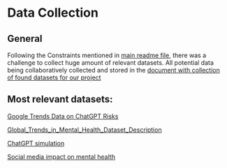  # Data Collection

 ## General 
 Following the Constraints mentioned in [main readme file](README.md), there was a challenge to collect huge amount of relevant datasets.
 All potential data being collaboratively collected and stored in the [document with collection of found datasets for our project](https://docs.google.com/document/d/1nzOBzuTgNCnghBkFcH8mq7668mJNukuaXoMGSnNw0Zs/edit#heading=h.6j05eaioxy24)


 ## Most relevant datasets:
[Google Trends Data on ChatGPT Risks](Google_Trends_On_ChatGPT_Risks.md)


[Global_Trends_in_Mental_Health_Dataset_Description](Global_Trends_in_Mental_Health_Dataset_Discription.md)


[ChatGPT simulation](ChatGPT_simulation_data.md)


[Social media impact on mental health](Social_Media_impact_on_Mental_Health.md)



 
